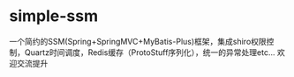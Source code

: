 # simple-ssm
一个简约的SSM(Spring+SpringMVC+MyBatis-Plus)框架，集成shiro权限控制，Quartz时间调度，Redis缓存（ProtoStuff序列化），统一的异常处理etc...
欢迎交流提升
